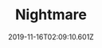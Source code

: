 ---
title: Nightmare
artist: Avenged Sevenfold
date: 2019-11-16T02:09:10.601Z
cover: avenged-sevenfold-nightmare-20161013173906.jpg
styles:
  - Heavy Metal
links:
  spotify: https://play.spotify.com/track/7Hr1Ignop7cymbE3FbOtXa
  youtube: https://music.youtube.com/playlist?list=OLAK5uy_lNZw-GhIIJnDGMCPZ1DGRQAl4IWaT8t5Y
  applemusic: https://music.apple.com/us/album/so-far-away/379320560?i=379320629&uo=4
  soundcloud: ""
  bandcamp: ""
  googleplay: https://play.google.com/music/m/T5vkdqd5frdlbpysqdslqh55b6e?signup_if_needed=1
  deezer: https://www.deezer.com/album/620594
---